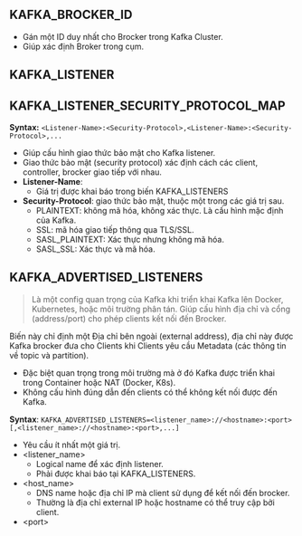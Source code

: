 
## KAFKA_BROCKER_ID

- Gán một ID duy nhất cho Brocker trong Kafka Cluster.
- Giúp xác định Broker trong cụm.

## KAFKA_LISTENER


## KAFKA_LISTENER_SECURITY_PROTOCOL_MAP

**Syntax:**
`<Listener-Name>:<Security-Protocol>,<Listener-Name>:<Security-Protocol>,...`

- Giúp cấu hình giao thức bảo mật cho Kafka listener.
- Giao thức bảo mật (security protocol) xác định cách các client, controller, brocker giao tiếp với nhau.
- **Listener-Name**:
	- Giá trị được khai báo trong biến KAFKA_LISTENERS
- **Security-Protocol**: giao thức bảo mật, thuộc một trong các giá trị sau.
	- PLAINTEXT: không mã hóa, không xác thực. Là cấu hình mặc định của Kafka.
	- SSL: mã hóa giao tiếp thông qua TLS/SSL.
	- SASL_PLAINTEXT: Xác thực nhưng không mã hóa.
	- SASL_SSL: Xác thực và mã hóa.

## KAFKA_ADVERTISED_LISTENERS

> Là một config quan trọng của Kafka khi triển khai Kafka lên Docker, Kubernetes, hoặc môi trường phân tán.
> Giúp cấu hình địa chỉ và cổng (address/port) cho phép clients kết nối đến Brocker.

Biến này chỉ định một Địa chỉ bên ngoài (external address), địa chỉ này được Kafka brocker đưa cho Clients khi Clients yêu cầu Metadata (các thông tin về topic và partition).
- Đặc biệt quan trọng trong môi trường mà ở đó Kafka được triển khai trong Container hoặc NAT (Docker, K8s).
- Không cấu hình đúng dẫn đến clients có thể không kết nối được đến Kafka.

**Syntax**:
`KAFKA_ADVERTISED_LISTENERS=<listener_name>://<hostname>:<port>[,<listener_name>://<hostname>:<port>,...]`
- Yêu cầu ít nhất một giá trị.
- <listener_name>
	- Logical name để xác định listener.
	- Phải được khai báo tại KAFKA_LISTENERS.
- <host_name>
	- DNS name hoặc địa chỉ IP mà client sử dụng để kết nối đến brocker.
	- Thường là địa chỉ external IP hoặc hostname có thể truy cập bởi client.
- \<port>